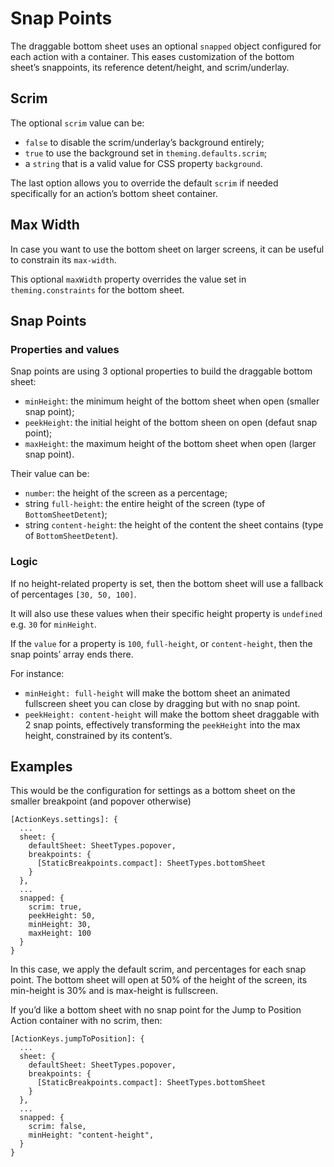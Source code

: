 # Snap Points

The draggable bottom sheet uses an optional `snapped` object configured for each action with a container. This eases customization of the bottom sheet’s snappoints, its reference detent/height, and scrim/underlay. 

## Scrim

The optional `scrim` value can be: 

- `false` to disable the scrim/underlay’s background entirely;
- `true` to use the background set in `theming.defaults.scrim`;
- a `string` that is a valid value for CSS property `background`.

The last option allows you to override the default `scrim` if needed specifically for an action’s bottom sheet container.

## Max Width

In case you want to use the bottom sheet on larger screens, it can be useful to constrain its `max-width`. 

This optional `maxWidth` property overrides the value set in `theming.constraints` for the bottom sheet.

## Snap Points

### Properties and values

Snap points are using 3 optional properties to build the draggable bottom sheet:

- `minHeight`: the minimum height of the bottom sheet when open (smaller snap point);
- `peekHeight`: the initial height of the bottom sheen on open (defaut snap point);
- `maxHeight`: the maximum height of the bottom sheet when open (larger snap point).

Their value can be:

- `number`: the height of the screen as a percentage;
- string `full-height`: the entire height of the screen (type of `BottomSheetDetent`);
- string `content-height`: the height of the content the sheet contains (type of `BottomSheetDetent`).

### Logic

If no height-related property is set, then the bottom sheet will use a fallback of percentages `[30, 50, 100]`.

It will also use these values when their specific height property is `undefined` e.g. `30` for `minHeight`.

If the `value` for a property is `100`, `full-height`, or `content-height`, then the snap points’ array ends there. 

For instance:

- `minHeight: full-height` will make the bottom sheet an animated fullscreen sheet you can close by dragging but with no snap point.
- `peekHeight: content-height` will make the bottom sheet draggable with 2 snap points, effectively transforming the `peekHeight` into the max height, constrained by its content’s. 

## Examples

This would be the configuration for settings as a bottom sheet on the smaller breakpoint (and popover otherwise)

```
[ActionKeys.settings]: {
  ...
  sheet: {
    defaultSheet: SheetTypes.popover,
    breakpoints: {
      [StaticBreakpoints.compact]: SheetTypes.bottomSheet
    }
  },
  ...
  snapped: {
    scrim: true,
    peekHeight: 50,
    minHeight: 30,
    maxHeight: 100
  }
}
```

In this case, we apply the default scrim, and percentages for each snap point. The bottom sheet will open at 50% of the height of the screen, its min-height is 30% and is max-height is fullscreen.

If you’d like a bottom sheet with no snap point for the Jump to Position Action container with no scrim, then:

```
[ActionKeys.jumpToPosition]: {
  ...
  sheet: {
    defaultSheet: SheetTypes.popover,
    breakpoints: {
      [StaticBreakpoints.compact]: SheetTypes.bottomSheet
    }
  },
  ...
  snapped: {
    scrim: false,
    minHeight: "content-height",
  }
}
```